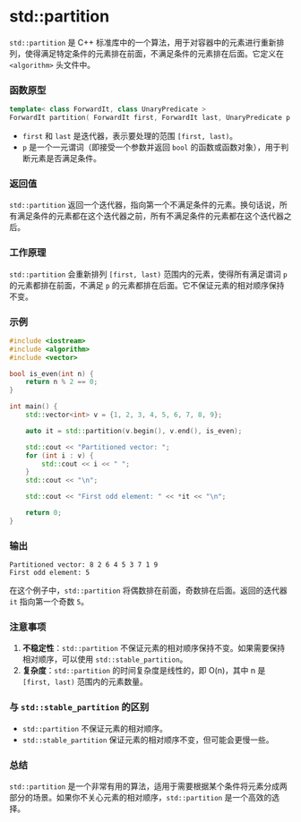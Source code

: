 # std::partition
`std::partition` 是 C++ 标准库中的一个算法，用于对容器中的元素进行重新排列，使得满足特定条件的元素排在前面，不满足条件的元素排在后面。它定义在 `<algorithm>` 头文件中。

### 函数原型

```cpp
template< class ForwardIt, class UnaryPredicate >
ForwardIt partition( ForwardIt first, ForwardIt last, UnaryPredicate p );
```

- `first` 和 `last` 是迭代器，表示要处理的范围 `[first, last)`。
- `p` 是一个一元谓词（即接受一个参数并返回 `bool` 的函数或函数对象），用于判断元素是否满足条件。

### 返回值

`std::partition` 返回一个迭代器，指向第一个不满足条件的元素。换句话说，所有满足条件的元素都在这个迭代器之前，所有不满足条件的元素都在这个迭代器之后。

### 工作原理

`std::partition` 会重新排列 `[first, last)` 范围内的元素，使得所有满足谓词 `p` 的元素都排在前面，不满足 `p` 的元素都排在后面。它不保证元素的相对顺序保持不变。

### 示例

```cpp
#include <iostream>
#include <algorithm>
#include <vector>

bool is_even(int n) {
    return n % 2 == 0;
}

int main() {
    std::vector<int> v = {1, 2, 3, 4, 5, 6, 7, 8, 9};

    auto it = std::partition(v.begin(), v.end(), is_even);

    std::cout << "Partitioned vector: ";
    for (int i : v) {
        std::cout << i << " ";
    }
    std::cout << "\n";

    std::cout << "First odd element: " << *it << "\n";

    return 0;
}
```

### 输出

```
Partitioned vector: 8 2 6 4 5 3 7 1 9 
First odd element: 5
```

在这个例子中，`std::partition` 将偶数排在前面，奇数排在后面。返回的迭代器 `it` 指向第一个奇数 `5`。

### 注意事项

1. **不稳定性**：`std::partition` 不保证元素的相对顺序保持不变。如果需要保持相对顺序，可以使用 `std::stable_partition`。
2. **复杂度**：`std::partition` 的时间复杂度是线性的，即 O(n)，其中 n 是 `[first, last)` 范围内的元素数量。

### 与 `std::stable_partition` 的区别

- `std::partition` 不保证元素的相对顺序。
- `std::stable_partition` 保证元素的相对顺序不变，但可能会更慢一些。

### 总结

`std::partition` 是一个非常有用的算法，适用于需要根据某个条件将元素分成两部分的场景。如果你不关心元素的相对顺序，`std::partition` 是一个高效的选择。